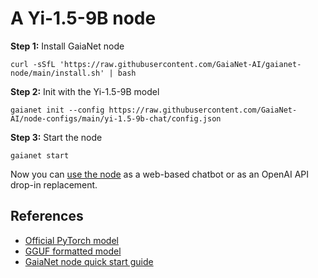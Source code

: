 # A Yi-1.5-9B node 

**Step 1:** Install GaiaNet node

```
curl -sSfL 'https://raw.githubusercontent.com/GaiaNet-AI/gaianet-node/main/install.sh' | bash
```

**Step 2:** Init with the Yi-1.5-9B model

```
gaianet init --config https://raw.githubusercontent.com/GaiaNet-AI/node-configs/main/yi-1.5-9b-chat/config.json
```

**Step 3:** Start the node

```
gaianet start
```

Now you can [use the node](https://docs.gaianet.ai/user-guide/mynode) as a web-based chatbot or as an OpenAI API drop-in replacement.


## References

* [Official PyTorch model](https://huggingface.co/01-ai/Yi-1.5-9B-Chat)
* [GGUF formatted model](https://huggingface.co/gaianet/Yi-1.5-9B-Chat-GGUF)
* [GaiaNet node quick start guide](https://docs.gaianet.ai/node-guide/quick-start)
